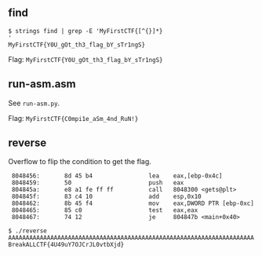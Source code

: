 ## find
```
$ strings find | grep -E 'MyFirstCTF{[^{}]*}
'
MyFirstCTF{Y0U_gOt_th3_flag_bY_sTr1ngS}
```

Flag: `MyFirstCTF{Y0U_gOt_th3_flag_bY_sTr1ngS}`

## run-asm.asm
See `run-asm.py`.

Flag: `MyFirstCTF{C0mpi1e_aSm_4nd_RuN!}`

## reverse
Overflow to flip the condition to get the flag.
```
 8048456:       8d 45 b4                lea    eax,[ebp-0x4c]
 8048459:       50                      push   eax
 804845a:       e8 a1 fe ff ff          call   8048300 <gets@plt>
 804845f:       83 c4 10                add    esp,0x10
 8048462:       8b 45 f4                mov    eax,DWORD PTR [ebp-0xc]
 8048465:       85 c0                   test   eax,eax
 8048467:       74 12                   je     804847b <main+0x40>
```

```
$ ./reverse
AAAAAAAAAAAAAAAAAAAAAAAAAAAAAAAAAAAAAAAAAAAAAAAAAAAAAAAAAAAAAAAAAAAAAA
BreakALLCTF{4U49uY7OJCrJL0vtbXjd}
```



